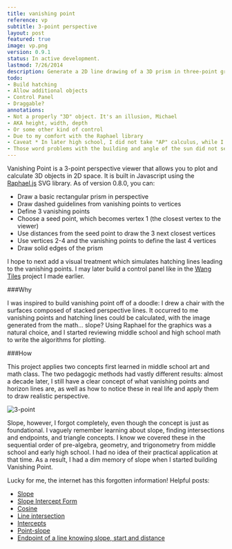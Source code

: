 ```yaml
---
title: vanishing point
reference: vp
subtitle: 3-point perspective 
layout: post
featured: true
image: vp.png
version: 0.9.1
status: In active development.
lastmod: 7/26/2014
description: Generate a 2D line drawing of a 3D prism in three-point graphical perspective. With user defined initial locations and dimensions, the program calculates a horizon line, vertices, and guide lines.
todo: 
- Build hatching
- Allow additional objects
- Control Panel
- Draggable?
annotations:
- Not a properly "3D" object. It's an illusion, Michael
- AKA height, width, depth
- Or some other kind of control
- Due to my comfort with the Raphael library
- Caveat * In later high school, I did not take "AP" calculus, while I did take "AP" studio art. This may have contributed to the disparity. However, I believe the retention differences may be useful for comparing art vs. math secondary education in the No Child Left Behind era. The difference is alarming even in a relatively privileged public school district such as the one I attended. (My example is obviously anecdotal, but I would like to explore the question in further quantitative research.)
- Those word problems with the building and angle of the sun did not seem real enough to count as practical applications.
---
```


Vanishing Point is a 3-point perspective viewer that allows you to plot and calculate 3D objects in 2D space.<sup></sup> It is built in Javascript using the [Raphael.js](http://raphaeljs.com/) SVG library. As of version 0.8.0, you can:

* Draw a basic rectangular prism in perspective
* Draw dashed guidelines from vanishing points to vertices
* Define 3 vanishing points
* Choose a seed point, which becomes vertex 1 (the closest vertex to the viewer)
* Use distances from the seed point<sup></sup> to draw the 3 next closest vertices
* Use vertices 2-4 and the vanishing points to define the last 4 vertices
* Draw solid edges of the prism

I hope to next add a visual treatment which simulates hatching lines leading to the vanishing points. I may later build a control panel<sup></sup> like in the [Wang Tiles](/projects/wang-tiles.html) project I made earlier.

###Why

I was inspired to build vanishing point off of a doodle: I drew a chair with the surfaces composed of stacked perspective lines. It occurred to me vanishing points and hatching lines could be calculated, with the image generated from the math... slope? Using Raphael for the graphics was a natural choice,<sup></sup> and I started reviewing middle school and high school math to write the algorithms for plotting.

###How

This project applies two concepts first learned in middle school art and math class. The two pedagogic methods had vastly different results:<sup></sup> almost a decade later, I still have a clear concept of what vanishing points and horizon lines are, as well as how to notice these in real life and apply them to draw realistic perspective. 

![3-point](http://upload.wikimedia.org/wikipedia/commons/thumb/f/f3/3-point_perspective_1-px-line.svg/1000px-3-point_perspective_1-px-line.svg.png)

Slope, however, I forgot completely, even though the concept is just as foundational. I vaguely remember learning about slope, finding intersections and endpoints, and triangle concepts. I know we covered these in the sequential order of pre-algebra, geometry, and trigonometry from middle school and early high school. I had no idea of their practical application at that time.<sup></sup>  As a result, I had a dim memory of slope when I started building Vanishing Point.

Lucky for me, the internet has this forgotten information! Helpful posts:

* [Slope](http://www.purplemath.com/modules/slope.htm)
* [Slope Intercept Form](http://www.purplemath.com/modules/strtlneq.htm)
* [Cosine](http://mathworld.wolfram.com/Cosine.html)
* [Line intersection](http://zonalandeducation.com/mmts/intersections/intersectionOfTwoLines1/intersectionOfTwoLines1.html)
* [Intercepts](http://www.purplemath.com/modules/intrcept.htm)
* [Point-slope](http://www.purplemath.com/modules/strtlneq2.htm)
* [Endpoint of a line knowing slope, start and distance](http://math.stackexchange.com/questions/9365/endpoint-of-a-line-knowing-slope-start-and-distance)

